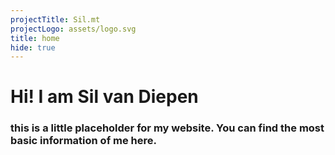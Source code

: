 ```yaml
---
projectTitle: Sil.mt
projectLogo: assets/logo.svg
title: home
hide: true
---
```


# Hi! I am Sil van Diepen

### this is a little placeholder for my website. You can find the most basic information of me here.
